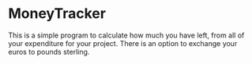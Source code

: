 # MoneyTracker

This is a simple program to calculate how much you have left, from all of your expenditure for your project. There is an option to exchange your euros to pounds sterling.
